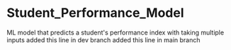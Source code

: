 # Student_Performance_Model
ML model that predicts a student's performance index with taking multiple inputs
added this line in dev branch
added this line in main branch
